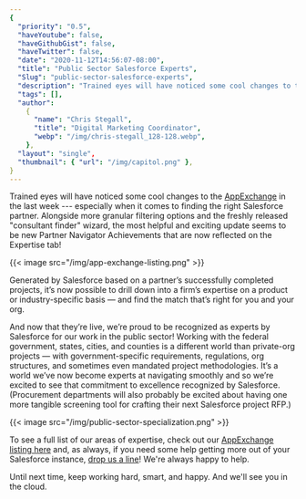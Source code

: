```yaml
---
{
  "priority": "0.5",
  "haveYoutube": false,
  "haveGithubGist": false,
  "haveTwitter": false,
  "date": "2020-11-12T14:56:07-08:00",
  "title": "Public Sector Salesforce Experts",
  "Slug": "public-sector-salesforce-experts",
  "description": "Trained eyes will have noticed some cool changes to the AppExchange in the last week — especially when it comes to finding the right…",
  "tags": [],
  "author":
    {
      "name": "Chris Stegall",
      "title": "Digital Marketing Coordinator",
      "webp": "/img/chris-stegall_128-128.webp",
    },
  "layout": "single",
  "thumbnail": { "url": "/img/capitol.png" },
}
---
```


Trained eyes will have noticed some cool changes to the [AppExchange](https://appexchange.salesforce.com/appxConsultingListingDetail?listingId=a0N30000001gF9jEAE) in the last week --- especially when it comes to finding the right Salesforce partner. Alongside more granular filtering options and the freshly released "consultant finder" wizard, the most helpful and exciting update seems to be new Partner Navigator Achievements that are now reflected on the Expertise tab!

{{< image src="/img/app-exchange-listing.png" >}}

Generated by Salesforce based on a partner’s successfully completed projects, it’s now possible to drill down into a firm’s expertise on a product or industry-specific basis — and find the match that’s right for you and your org.

And now that they’re live, we’re proud to be recognized as experts by Salesforce for our work in the public sector! Working with the federal government, states, cities, and counties is a different world than private-org projects — with government-specific requirements, regulations, org structures, and sometimes even mandated project methodologies. It’s a world we’ve now become experts at navigating smoothly and so we’re excited to see that commitment to excellence recognized by Salesforce. (Procurement departments will also probably be excited about having one more tangible screening tool for crafting their next Salesforce project RFP.)

{{< image src="/img/public-sector-specialization.png" >}}

To see a full list of our areas of expertise, check out our [AppExchange listing here](https://appexchange.salesforce.com/appxConsultingListingDetail?listingId=a0N30000001gF9jEAE) and, as always, if you need some help getting more out of your Salesforce instance, [drop us a line](https://www.mkpartners.com/contact/)! We're always happy to help.

Until next time, keep working hard, smart, and happy. And we'll see you in the cloud.
